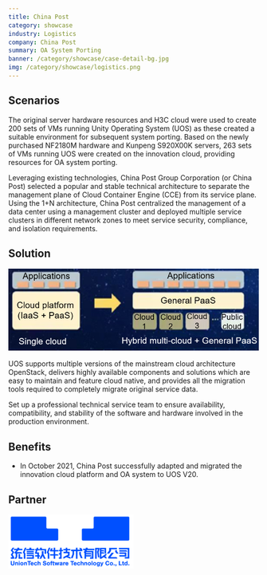 ```yaml
---
title: China Post
category: showcase
industry: Logistics
company: China Post
summary: OA System Porting
banner: /category/showcase/case-detail-bg.jpg
img: /category/showcase/logistics.png
---
```


## **Scenarios**

The original server hardware resources and H3C cloud were used to create 200 sets of VMs running Unity Operating System (UOS) as these created a suitable environment for subsequent system porting. Based on the newly purchased NF2180M hardware and Kunpeng S920X00K servers, 263 sets of VMs running UOS were created on the innovation cloud, providing resources for OA system porting.

Leveraging existing technologies, China Post Group Corporation (or China Post) selected a popular and stable technical architecture to separate the management plane of Cloud Container Engine (CCE) from its service plane. Using the 1+N architecture, China Post centralized the management of a data center using a management cluster and deployed multiple service clusters in different network zones to meet service security, compliance, and isolation requirements.

## **Solution**

<div class="case-img"><img src="./lg1.png"/></div>

UOS supports multiple versions of the mainstream cloud architecture OpenStack, delivers highly available components and solutions which are easy to maintain and feature cloud native, and provides all the migration tools required to completely migrate original service data.

Set up a professional technical service team to ensure availability, compatibility, and stability of the software and hardware involved in the production environment.

## **Benefits**

- In October 2021, China Post successfully adapted and migrated the innovation cloud platform and OA system to UOS V20.

## **Partner** 

<img src="./tongxin.png"/>
